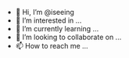- 👋 Hi, I’m @iseeing
- 👀 I’m interested in ...
- 🌱 I’m currently learning ...
- 💞️ I’m looking to collaborate on ...
- 📫 How to reach me ...

<!---
iseeing/iseeing is a ✨ special ✨ repository because its `README.md` (this file) appears on your GitHub profile.
You can click the Preview link to take a look at your changes.
--->
